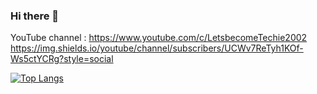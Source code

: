 ### Hi there 👋

<!--
**letsbecometechie/letsbecometechie** is a ✨ _special_ ✨ repository because its `README.md` (this file) appears on your GitHub profile.

Here are some ideas to get you started:

- 🔭 I’m currently working on ...
- 🌱 I’m currently learning ...
- 👯 I’m looking to collaborate on ...
- 🤔 I’m looking for help with ...
- 💬 Ask me about ...
- 📫 How to reach me: ...
- 😄 Pronouns: ...
- ⚡ Fun fact: ...
-->
YouTube channel : https://www.youtube.com/c/LetsbecomeTechie2002
https://img.shields.io/youtube/channel/subscribers/UCWv7ReTyh1KOf-Ws5ctYCRg?style=social


[![Top Langs](https://github-readme-stats.vercel.app/api/top-langs/?username=letsbecometechie&layout=compact)](https://github.com/anuraghazra/github-readme-stats)
